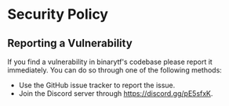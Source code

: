 # Security Policy

## Reporting a Vulnerability

If you find a vulnerability in binarytf's codebase please report it immediately.
You can do so through one of the following methods:

-   Use the GitHub issue tracker to report the issue.
-   Join the Discord server through https://discord.gg/pE5sfxK.
